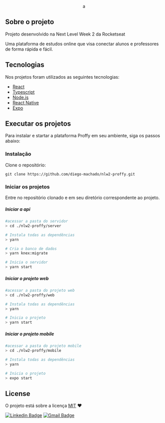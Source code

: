 <p align="center">
   a 
</p>

## Sobre o projeto

Projeto desenvolvido na Next Level Week 2 da Rocketseat

Uma plataforma de estudos online que visa conectar alunos e professores de forma rápida e fácil.


## Tecnologias

Nos projetos foram utilizados as seguintes tecnologias:

- [React](https://pt-br.reactjs.org/)
- [Typescript](https://www.typescriptlang.org/)
- [Node.js](https://nodejs.org/en/)
- [React Native](https://reactnative.dev/)
- [Expo](https://expo.io/)

## Executar os projetos

Para instalar e startar a plataforma Proffy em seu ambiente, siga os passos abaixo:

### Instalação

Clone o repositório:
```
git clone https://github.com/diego-machado/nlw2-proffy.git
```

### Iniciar os projetos

Entre no repositório clonado e em seu diretório correspondente ao projeto.


##### Iniciar a api
```bash
#acessar a pasta do servidor
> cd ./nlw2-proffy/server

# Instala todas as dependências
> yarn

# Cria o banco de dados
> yarn knex:migrate

# Inicia o servidor
> yarn start
```

##### Iniciar o projeto web
```bash
#acessar a pasta do projeto web
> cd ./nlw2-proffy/web

# Instala todas as dependências
> yarn

# Inicia o projeto
> yarn start
```

##### Iniciar o projeto mobile
```bash
#acessar a pasta do projeto mobile
> cd ./nlw2-proffy/mobile

# Instala todas as dependências
> yarn

# Inicia o projeto
> expo start
```

## License

O projeto está sobre a licença [MIT](./LICENSE) ❤️ 




[![Linkedin Badge](https://img.shields.io/badge/-Diego%20Machado-blue?style=flat-square&logo=Linkedin&logoColor=white&link=https://www.linkedin.com/in/diego-machado-da-rosa-88309024/)](https://www.linkedin.com/in/diego-machado-da-rosa-88309024/) 
[![Gmail Badge](https://img.shields.io/badge/-diego.machadodarosa@gmail.com-c14438?style=flat-square&logo=Gmail&logoColor=white&link=mailto:diego.machadodarosa@gmail.com)](mailto:diego.machadodarosa@gmail.com)


